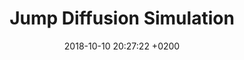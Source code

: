 ---
layout: post
title:  "Jump Diffusion Simulation"
date:   2018-10-10 20:27:22 +0200
categories: jekyll update
usemathjax: true
---